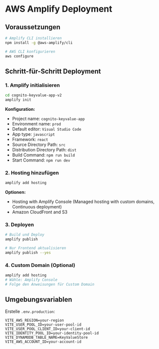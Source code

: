 # AWS Amplify Deployment

## Voraussetzungen
```bash
# Amplify CLI installieren
npm install -g @aws-amplify/cli

# AWS CLI konfigurieren
aws configure
```

## Schritt-für-Schritt Deployment

### 1. Amplify initialisieren
```bash
cd cognito-keyvalue-app-v2
amplify init
```

**Konfiguration:**
- Project name: `cognito-keyvalue-app`
- Environment name: `prod`
- Default editor: `Visual Studio Code`
- App type: `javascript`
- Framework: `react`
- Source Directory Path: `src`
- Distribution Directory Path: `dist`
- Build Command: `npm run build`
- Start Command: `npm run dev`

### 2. Hosting hinzufügen
```bash
amplify add hosting
```

**Optionen:**
- Hosting with Amplify Console (Managed hosting with custom domains, Continuous deployment)
- Amazon CloudFront and S3

### 3. Deployen
```bash
# Build und Deploy
amplify publish

# Nur Frontend aktualisieren
amplify publish --yes
```

### 4. Custom Domain (Optional)
```bash
amplify add hosting
# Wähle: Amplify Console
# Folge den Anweisungen für Custom Domain
```

## Umgebungsvariablen
Erstelle `.env.production`:
```
VITE_AWS_REGION=your-region
VITE_USER_POOL_ID=your-user-pool-id
VITE_USER_POOL_CLIENT_ID=your-client-id
VITE_IDENTITY_POOL_ID=your-identity-pool-id
VITE_DYNAMODB_TABLE_NAME=KeyValueStore
VITE_AWS_ACCOUNT_ID=your-account-id
```
